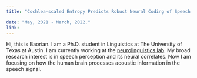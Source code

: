 ```yaml
---
title: "Cochlea-scaled Entropy Predicts Robust Neural Coding of Speech Envelopes"

date: "May, 2021 - March, 2022."
link: 
---
```


Hi, this is Baorian. I am a Ph.D. student in Linguistics at The University of Texas at Austin. I am currently working at the [neurolinguistics lab](https://fllanoslucas.wixsite.com/neuroling-lab). My broad research interest is in speech perception and its neural correlates. Now I am focusing on how the human brain processes acoustic information in the speech signal.

